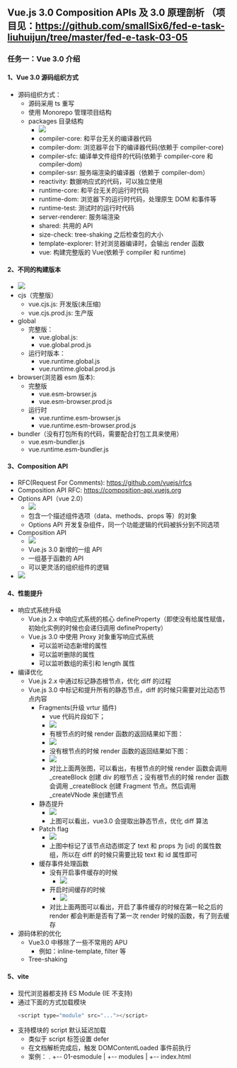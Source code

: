 ## Vue.js 3.0 Composition APIs 及 3.0 原理剖析 （项目见：<https://github.com/smallSix6/fed-e-task-liuhuijun/tree/master/fed-e-task-03-05>

### 任务一：Vue 3.0 介绍
#### 1、Vue 3.0 源码组织方式
+ 源码组织方式：
  + 源码采用 ts 重写
  + 使用 Monorepo 管理项目结构
  + packages 目录结构
    + ![](../images/vue3的packages目录结构.png)
    + compiler-core: 和平台无关的编译器代码
    + compiler-dom: 浏览器平台下的编译器代码(依赖于 compiler-core)
    + compiler-sfc: 编译单文件组件的代码(依赖于 compiler-core 和 compiler-dom)
    + compiler-ssr: 服务端渲染的编译器（依赖于 compiler-dom）
    + reactivity: 数据响应式的代码，可以独立使用
    + runtime-core: 和平台无关的运行时代码
    + runtime-dom: 浏览器下的运行时代码，处理原生 DOM 和事件等
    + runtime-test: 测试时的运行时代码
    + server-renderer: 服务端渲染
    + shared: 共用的 API
    + size-check: tree-shaking 之后检查包的大小
    + template-explorer: 针对浏览器编译时，会输出 render 函数
    + vue: 构建完整版的 Vue(依赖于 compiler 和 runtime)
#### 2、不同的构建版本
+ ![](../images/vue构建版本.png)
+ cjs（完整版）
  + vue.cjs.js: 开发版(未压缩)
  + vue.cjs.prod.js: 生产版
+ global
  + 完整版：
    + vue.global.js: 
    + vue.global.prod.js
  + 运行时版本：
    + vue.runtime.global.js
    + vue.runtime.global.prod.js
+ browser(浏览器 esm 版本):
  + 完整版
    + vue.esm-browser.js
    + vue.esm-browser.prod.js
  + 运行时
    + vue.runtime.esm-browser.js
    + vue.runtime.esm-browser.prod.js
+ bundler（没有打包所有的代码，需要配合打包工具来使用）
  + vue.esm-bundler.js
  + vue.runtime.esm-bundler.js
#### 3、Composition API 
+ RFC(Request For Comments): https://github.com/vuejs/rfcs
+ Composition API RFC: https://composition-api.vuejs.org
+ Options API（vue 2.0）
  + ![](../images/OptionsAPI.png)
  + 包含一个描述组件选项（data、methods、props 等）的对象
  + Options API 开发复杂组件，同一个功能逻辑的代码被拆分到不同选项
+ Composition API
  + ![](.../images/CompositionAPI.png)
  + Vue.js 3.0 新增的一组 API
  + 一组基于函数的 API
  + 可以更灵活的组织组件的逻辑
+ ![](../images/optionsVScomposition.png)
#### 4、性能提升
+ 响应式系统升级
  + Vue.js 2.x 中响应式系统的核心 defineProperty（即使没有给属性赋值，初始化实例的时候也会递归调用 defineProperty）
  + Vue.js 3.0 中使用 Proxy 对象重写响应式系统
    + 可以监听动态新增的属性
    + 可以监听删除的属性
    + 可以监听数组的索引和 length 属性
+ 编译优化
  + Vue.js 2.x 中通过标记静态根节点，优化 diff 的过程
  + Vue.js 3.0 中标记和提升所有的静态节点，diff 的时候只需要对比动态节点内容
    + Fragments(升级 vrtur 插件)
      + vue 代码片段如下；
      + ![](../images/)
      + 有根节点的时候 render 函数的返回结果如下图：
      + ![](../images/有根节点的时候render结果.png)
      + 没有根节点的时候 render 函数的返回结果如下图：
      + ![](../images/没有根节点的render结果.png)
      + 对比上面两张图，可以看出，有根节点的时候 render 函数会调用 _createBlock 创建 div 的根节点；没有根节点的时候 render 函数会调用 _createBlock 创建 Fragment 节点。然后调用 _createVNode 来创建节点
    + 静态提升
      + ![](../images/hoist(静态节点).png)
      + 上图可以看出，vue3.0 会提取出静态节点，优化 diff 算法
    + Patch flag
      + ![](../images/patchFlag.png)
      + 上图中标记了该节点动态绑定了 text 和 props 为 [id] 的属性数组，所以在 diff 的时候只需要比较 text 和 id 属性即可
    + 缓存事件处理函数
      + 没有开启事件缓存的时候
        + ![](../images/没有开启缓存.png)
      + 开启时间缓存的时候
        + ![](../images/开启缓存.png)
      + 对比上面两图可以看出，开启了事件缓存的时候在第一轮之后的 render 都会判断是否有了第一次 render 时候的函数，有了则去缓存 
+ 源码体积的优化
  + Vue3.0 中移除了一些不常用的 APU
    + 例如：inline-template, filter 等
  + Tree-shaking
#### 5、vite
+ 现代浏览器都支持 ES Module (IE 不支持)
+ 通过下面的方式加载模块
  ```js
  <script type="module" src="..."></script>
  ```
+ 支持模块的 script 默认延迟加载
  + 类似于 script 标签设置 defer
  + 在文档解析完成后，触发 DOMContentLoaded 事件前执行
  + 案例：
.
+-- 01-esmodule
|   +-- modules
|   +-- index.html 


